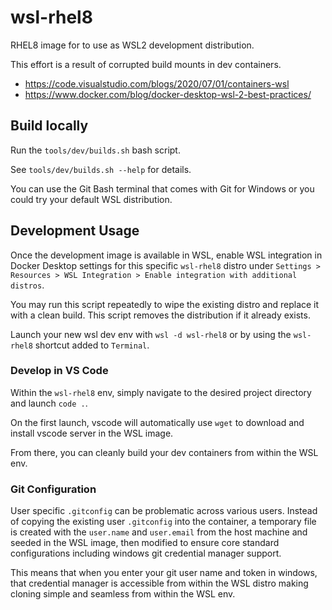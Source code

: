 # wsl-rhel8

RHEL8 image for to use as WSL2 development distribution.

This effort is a result of corrupted build mounts in dev containers.

* <https://code.visualstudio.com/blogs/2020/07/01/containers-wsl>
* <https://www.docker.com/blog/docker-desktop-wsl-2-best-practices/>

## Build locally

Run the `tools/dev/builds.sh` bash script.

See `tools/dev/builds.sh --help` for details.

You can use the Git Bash terminal that comes with Git for Windows or you could
try your default WSL distribution.

## Development Usage

Once the development image is available in WSL, enable WSL integration in Docker
Desktop settings for this specific `wsl-rhel8` distro under
`Settings > Resources > WSL Integration > Enable integration with additional distros`.

You may run this script repeatedly to wipe the existing distro and replace it
with a clean build. This script removes the distribution if it already exists.

Launch your new wsl dev env with `wsl -d wsl-rhel8` or by using the `wsl-rhel8`
shortcut added to `Terminal`.

### Develop in VS Code

Within the `wsl-rhel8` env, simply navigate to the desired project directory and
launch `code .`.

On the first launch, vscode will automatically use `wget` to download and
install vscode server in the WSL image.

From there, you can cleanly build your dev containers from within the WSL env.

### Git Configuration

User specific `.gitconfig` can be problematic across various users. Instead of
copying the existing user `.gitconfig` into the container, a temporary file is
created with the `user.name` and `user.email` from the host machine and seeded
in the WSL image, then modified to ensure core standard configurations including
windows git credential manager support.

This means that when you enter your git user name and token in windows, that
credential manager is accessible from within the WSL distro making cloning
simple and seamless from within the WSL env.

